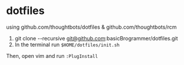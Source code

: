 dotfiles
========
using github.com/thoughtbots/dotfiles & github.com/thoughtbots/rcm

1. git clone --recursive git@github.com:basicBrogrammer/dotfiles.git
2. In the terminal run `$HOME/dotfiles/init.sh`

Then, open vim and run `:PlugInstall`
